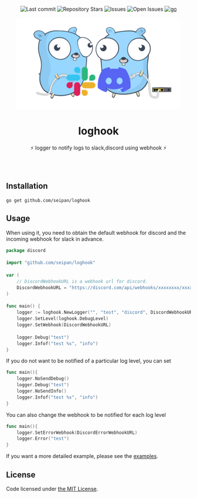 <div align="center">

![Last commit](https://img.shields.io/github/last-commit/seipan/loghook?style=flat-square)
![Repository Stars](https://img.shields.io/github/stars/seipan/loghook?style=flat-square)
![Issues](https://img.shields.io/github/issues/seipan/loghook?style=flat-square)
![Open Issues](https://img.shields.io/github/issues-raw/seipan/loghook?style=flat-square)
[![go](https://github.com/seipan/loghook/actions/workflows/go.yml/badge.svg)](https://github.com/seipan/loghook/actions/workflows/go.yml)

<img src="img/logo.png" alt="eyecatch" height="250">

# loghook

⚡  logger to notify logs to slack,discord using webhook   ⚡

<br>
<br>


</div>

## Installation
```
go get github.com/seipan/loghook
```

## Usage
When using it, you need to obtain the default webhook for discord and the incoming webhook for slack in advance.
```go
package discord

import "github.com/seipan/loghook"

var (
	// DiscordWebhookURL is a webhook url for discord.
	DiscordWebhookURL = "https://discord.com/api/webhooks/xxxxxxxx/xxxxxxxx"
)

func main() {
	logger := loghook.NewLogger("", "test", "discord", DiscordWebhookURL)
	logger.SetLevel(loghook.DebugLevel)
	logger.SetWebhook(DiscordWebhookURL)

	logger.Debug("test")
	logger.Infof("test %s", "info")
}
```

If you do not want to be notified of a particular log level, you can set
```go
func main(){
	logger.NoSendDebug()
	logger.Debug("test")
	logger.NoSendInfo()
	logger.Infof("test %s", "info")
}
```
You can also change the webhook to be notified for each log level
```go
func main(){
	logger.SetErrorWebhook(DiscordErrorWebhookURL)
	logger.Error("test")
}
```
If you want a more detailed example, please see the [examples](https://github.com/seipan/loghook/blob/main/example).
## License
Code licensed under 
[the MIT License](https://github.com/seipan/loghook/blob/main/LICENSE).

